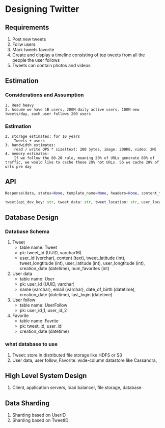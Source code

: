 # Designing Twitter

## Requirements
1. Post new tweets
2. Follw users
3. Mark tweets favorite
4. Create and display a timeline consisting of top tweets from all the people the user follows
4. Tweets can contain photos and videos

## Estimation

### Considerations and Assumption
    1. Read heavy
    2. Assume we have 1B users, 200M daily active users, 100M new tweets/day, each user follows 200 users

### Estimation
    2. storage estimates: for 10 years
        Tweets + users
    3. bandwidth estimates: 
        read / write QPS * size(text: 280 bytes, image: 200KB, video: 2M)
    4. memory estimates: 
        If we follow the 80-20 rule, meaning 20% of URLs generate 80% of traffic, we would like to cache these 20% hot URLs. So we cache 20% of urls pre day

## API
```python
Response(data, status=None, template_name=None, headers=None, content_type=None)

tweet(api_dev_key: str, tweet_data: str, tweet_location: str, user_location: str, media_ids: List[str]) -> Response

```

## Database Design
### Database Schema
1. Tweet
    - table name: Tweet
    - pk: tweet_id (UUID, varchar16)
    - user_id (verchar), content (text), tweet_latitude (int), tweet_longtitude (int), user_latitude (int), user_longtitude (int), creation_date (datetime), num_favorites (int)
2. User data
    - table name: User
    - pk: user_id (UUID, varchar)
    - name (varchar), email (varchar), date_of_birth (datetime), creation_date (datetime), last_login (datetime)
3. User follow
    - table name: UserFollow
    - pk: user_id_1, user_id_2
4. Favorite
    - table name: Favrite
    - pk: tweet_id, user_id
    - creation_date (datetime)

### what database to use
1. Tweet: store in distributed file storage like HDFS or S3
2. User data, user follow, Favorite: wide-column datastore like Cassandra, 


## High Level System Design
1. Client, application servers, load balancer, file storage, database


## Data Sharding
1. Sharding based on UserID
2. Sharding based on TweetID

